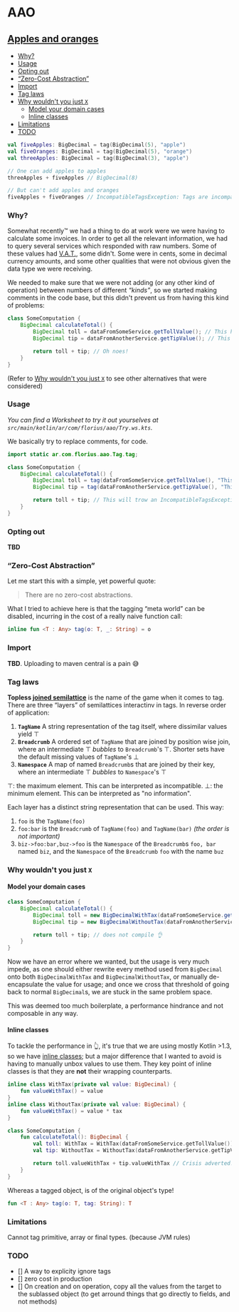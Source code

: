 # AAO

## [Apples and oranges](https://en.wikipedia.org/wiki/Apples_and_oranges)

+ [Why?](#why-)
+ [Usage](#usage)
+ [Opting out](#opting-out)
+ [“Zero-Cost Abstraction”](#-zero-cost-abstraction-)
+ [Import](#import)
+ [Tag laws](#tag-laws)
+ [Why wouldn't you just `X`](#why-wouldn-t-you-just--x-)
    - [Model your domain cases](#model-your-domain-cases)
    - [Inline classes](#inline-classes)
+ [Limitations](#limitations)
+ [TODO](#todo)


```kotlin
val fiveApples: BigDecimal = tag(BigDecimal(5), "apple")
val fiveOranges: BigDecimal = tag(BigDecimal(5), "orange")
val threeApples: BigDecimal = tag(BigDecimal(3), "apple")

// One can add apples to apples
threeApples + fiveApples // BigDecimal(8)

// But can't add apples and oranges
fiveApples + fiveOranges // IncompatibleTagsException: Tags are incompatible between 'apple' and the arguments ['orange']
```

### Why?

Somewhat recently™ we had a thing to do at work were we were having to calculate some invoices. In order to get all the
relevant information, we had to query several services which responded with raw numbers. Some of these values
had [V.A.T.](https://en.wikipedia.org/wiki/Value-added_tax), some didn't. Some were in cents, some in decimal currency
amounts, and some other qualities that were not obvious given the data type we were receiving.

We needed to make sure that we were not adding (or any other kind of operation) between numbers of different _“kinds”_,
so we started making comments in the code base, but this didn't prevent us from having this kind of problems:

```java
class SomeComputation {
    BigDecimal calculateTotal() {
        BigDecimal toll = dataFromSomeService.getTollValue(); // This has tax included
        BigDecimal tip = dataFromAnotherService.getTipValue(); // This does not have tax included

        return toll + tip; // Oh noes!
    }
}
```

(Refer to [Why wouldn't you just `X`](#why-wouldn-t-you-just--x-) to see other alternatives that were considered)

### Usage

_You can find a Worksheet to try it out yourselves at `src/main/kotlin/ar/com/florius/aao/Try.ws.kts`._

We basically try to replace comments, for code.

```java
import static ar.com.florius.aao.Tag.tag;

class SomeComputation {
    BigDecimal calculateTotal() {
        BigDecimal toll = tag(dataFromSomeService.getTollValue(), "This has tax included");
        BigDecimal tip = tag(dataFromAnotherService.getTipValue(), "This does not have tax included");

        return toll + tip; // This will trow an IncompatibleTagsException
    }
}
```

### Opting out

**TBD**

### “Zero-Cost Abstraction”

Let me start this with a simple, yet powerful quote:
> There are no zero-cost abstractions.

What I tried to achieve here is that the tagging “meta world” can be disabled, incurring in the cost of a really naive
function call:

```kotlin
inline fun <T : Any> tag(o: T, _: String) = o
```

### Import

**TBD**. Uploading to maven central is a pain 😅

### Tag laws

**Topless [joined semilattice](https://en.wikipedia.org/wiki/Semilattice)** is the name of the game when it comes to
tag. There are three “layers” of semilattices interactinv in tags. In reverse order of application:

1. **`TagName`** A string representation of the tag itself, where dissimilar values yield ⊤
1. **`Breadcrumb`** A ordered set of `TagName` that are joined by position wise join, where an intermediate ⊤ _bubbles_
   to `Breadcrumb`'s ⊤. Shorter sets have the default missing values of `TagName`'s ⊥
1. **`Namespace`** A map of named `Breadcrumb`s that are joined by their key, where an intermediate ⊤ _bubbles_
   to `Namespace`'s ⊤

⊤: the maximum element. This can be interpreted as incompatible. ⊥: the minimum element. This can be interpreted as "no
information".

Each layer has a distinct string representation that can be used. This way:

1. `foo` is the `TagName(foo)`
1. `foo:bar` is the `Breadcrumb` of `TagName(foo)` and `TagName(bar)` _(the order is not important)_
1. `biz->foo:bar,buz->foo` is the `Namespace` of the `Breadcrumb`s `foo, bar` named `biz`, and the `Namespace` of
   the `Breadcrumb` `foo` with the name `buz`

### Why wouldn't you just `X`

#### Model your domain cases

```java
class SomeComputation {
    BigDecimal calculateTotal() {
        BigDecimal toll = new BigDecimalWithTax(dataFromSomeService.getTollValue());
        BigDecimal tip = new BigDecimalWithoutTax(dataFromAnotherService.getTipValue());

        return toll + tip; // does not compile 👌
    }
}
```

Now we have an error where we wanted, but the usage is very much impede, as one should either rewrite every method used
from `BigDecimal` onto both `BigDecimalWithTax` and `BigDecimalWithoutTax`, or manually de-encapsulate the value for
usage; and once we cross that threshold of going back to normal `BigDecimal`s, we are stuck in the same problem space.

This was deemed too much boilerplate, a performance hindrance and not composable in any way.

#### Inline classes

To tackle the performance in 👆, it's true that we are using mostly Kotlin >1.3, so we
have [inline classes](https://kotlinlang.org/docs/reference/inline-classes.html); but a major difference that I wanted
to avoid is having to manually unbox values to use them. They key point of inline classes is that they are **not** their
wrapping counterparts.

```kotlin
inline class WithTax(private val value: BigDecimal) {
    fun valueWithTax() = value
}
inline class WithoutTax(private val value: BigDecimal) {
    fun valueWithTax() = value * tax
}

class SomeComputation {
    fun calculateTotal(): BigDecimal {
        val toll: WithTax = WithTax(dataFromSomeService.getTollValue())
        val tip: WithoutTax = WithoutTax(dataFromAnotherService.getTipValue())

        return toll.valueWithTax + tip.valueWithTax // Crisis adverted!
    }
}
```

Whereas a tagged object, is of the original object's type!

```kotlin
fun <T : Any> tag(o: T, tag: String): T
```

### Limitations

Cannot tag primitive, array or final types. (because JVM rules)

### TODO

- [] A way to explicity ignore tags
- [] zero cost in production
- [] On creation and on operation, copy all the values from the target to the sublassed object (to get arround things
  that go directly to fields, and not methods)